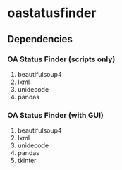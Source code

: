 # oastatusfinder
## Dependencies
### OA Status Finder (scripts only)
1. beautifulsoup4
2. lxml 
3. unidecode
4. pandas

### OA Status Finder (with GUI)
1. beautifulsoup4
2. lxml 
3. unidecode
4. pandas
5. tkinter

